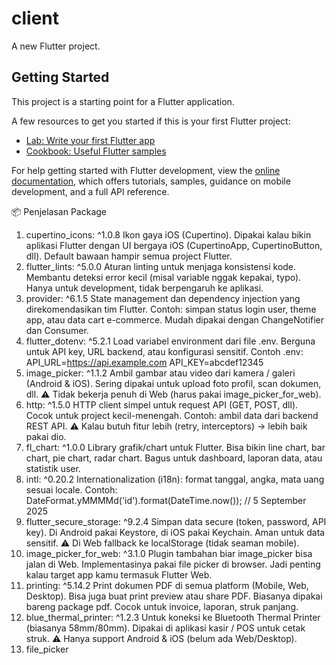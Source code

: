 # client

A new Flutter project.

## Getting Started

This project is a starting point for a Flutter application.

A few resources to get you started if this is your first Flutter project:

- [Lab: Write your first Flutter app](https://docs.flutter.dev/get-started/codelab)
- [Cookbook: Useful Flutter samples](https://docs.flutter.dev/cookbook)

For help getting started with Flutter development, view the
[online documentation](https://docs.flutter.dev/), which offers tutorials,
samples, guidance on mobile development, and a full API reference.

📦 Penjelasan Package
1. cupertino_icons: ^1.0.8
    Ikon gaya iOS (Cupertino).
    Dipakai kalau bikin aplikasi Flutter dengan UI bergaya iOS (CupertinoApp, CupertinoButton, dll).
    Default bawaan hampir semua project Flutter.
2. flutter_lints: ^5.0.0
    Aturan linting untuk menjaga konsistensi kode.
    Membantu deteksi error kecil (misal variable nggak kepakai, typo).
    Hanya untuk development, tidak berpengaruh ke aplikasi.
3. provider: ^6.1.5
    State management dan dependency injection yang direkomendasikan tim Flutter.
    Contoh: simpan status login user, theme app, atau data cart e-commerce.
    Mudah dipakai dengan ChangeNotifier dan Consumer.
4. flutter_dotenv: ^5.2.1
    Load variabel environment dari file .env.
    Berguna untuk API key, URL backend, atau konfigurasi sensitif.
    Contoh .env:
        API_URL=https://api.example.com
        API_KEY=abcdef12345
5. image_picker: ^1.1.2
    Ambil gambar atau video dari kamera / galeri (Android & iOS).
    Sering dipakai untuk upload foto profil, scan dokumen, dll.
    ⚠️ Tidak bekerja penuh di Web (harus pakai image_picker_for_web).
6. http: ^1.5.0
    HTTP client simpel untuk request API (GET, POST, dll).
    Cocok untuk project kecil-menengah.
    Contoh: ambil data dari backend REST API.
    ⚠️ Kalau butuh fitur lebih (retry, interceptors) → lebih baik pakai dio.
7. fl_chart: ^1.0.0
    Library grafik/chart untuk Flutter.
    Bisa bikin line chart, bar chart, pie chart, radar chart.
    Bagus untuk dashboard, laporan data, atau statistik user.
8. intl: ^0.20.2
    Internationalization (i18n): format tanggal, angka, mata uang sesuai locale.
    Contoh:
    DateFormat.yMMMMd('id').format(DateTime.now());
    // 5 September 2025
9. flutter_secure_storage: ^9.2.4
    Simpan data secure (token, password, API key).
    Di Android pakai Keystore, di iOS pakai Keychain.
    Aman untuk data sensitif.
    ⚠️ Di Web fallback ke localStorage (tidak seaman mobile).
10. image_picker_for_web: ^3.1.0
    Plugin tambahan biar image_picker bisa jalan di Web.
    Implementasinya pakai file picker di browser.
    Jadi penting kalau target app kamu termasuk Flutter Web.
11. printing: ^5.14.2
    Print dokumen PDF di semua platform (Mobile, Web, Desktop).
    Bisa juga buat print preview atau share PDF.
    Biasanya dipakai bareng package pdf.
    Cocok untuk invoice, laporan, struk panjang.
12. blue_thermal_printer: ^1.2.3
    Untuk koneksi ke Bluetooth Thermal Printer (biasanya 58mm/80mm).
    Dipakai di aplikasi kasir / POS untuk cetak struk.
    ⚠️ Hanya support Android & iOS (belum ada Web/Desktop).
13. file_picker
